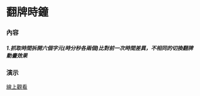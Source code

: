 # 翻牌時鐘
### 內容
##### 1.抓取時間拆開六個字元(時分秒各兩個)比對前一次時間差異，不相同的切換翻牌動畫效果
### 演示
[線上觀看](https://virtools.github.io/flipClock/)
